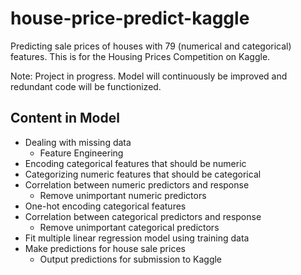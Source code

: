 # house-price-predict-kaggle
Predicting sale prices of houses with 79 (numerical and categorical) features. This is for the Housing Prices Competition on Kaggle.

Note: Project in progress. Model will continuously be improved and redundant code will be functionized.

## Content in Model

* Dealing with missing data
	* Feature Engineering
* Encoding categorical features that should be numeric
* Categorizing numeric features that should be categorical
* Correlation between numeric predictors and response
    * Remove unimportant numeric predictors
* One-hot encoding categorical features
* Correlation between categorical predictors and response
    * Remove unimportant categorical predictors
* Fit multiple linear regression model using training data
* Make predictions for house sale prices
	* Output predictions for submission to Kaggle

